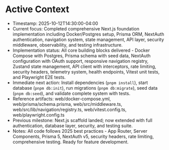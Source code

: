 # Active Context

- Timestamp: 2025-10-12T14:30:00-04:00
- Current focus: Completed comprehensive Next.js foundation implementation including Docker/Postgres setup, Prisma ORM, NextAuth authentication, navigation system, state management, API layer, security middleware, observability, and testing infrastructure.
- Implementation status: All core building blocks delivered - Docker Compose with Postgres, Prisma schema with seed data, NextAuth configuration with OAuth support, responsive navigation registry, Zustand state management, API client with interceptors, rate limiting, security headers, telemetry system, health endpoints, Vitest unit tests, and Playwright E2E tests.
- Immediate next action: Install dependencies (`pnpm install`), start database (`pnpm db:init`), run migrations (`pnpm db:migrate`), seed data (`pnpm db:seed`), and validate complete system with tests.
- Reference artifacts: web/docker-compose.yml, web/prisma/schema.prisma, web/src/middleware.ts, web/src/lib/navigation/registry.ts, web/vitest.config.ts, web/playwright.config.ts
- Previous milestone: Next.js scaffold landed; now extended with full authentication, database layer, security, and testing suite.
- Notes: All code follows 2025 best practices - App Router, Server Components, Prisma 5, NextAuth v5, security headers, rate limiting, comprehensive testing. Ready for feature development.
